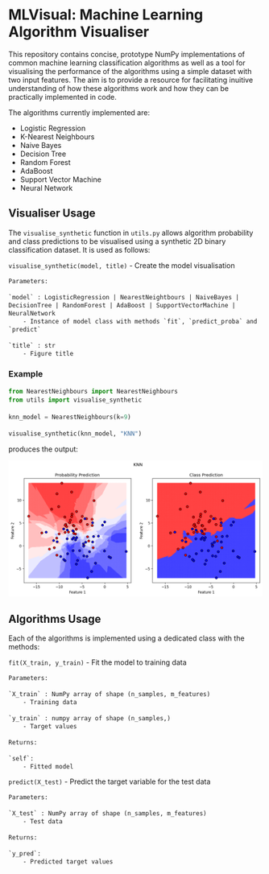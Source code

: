 # MLVisual: Machine Learning Algorithm Visualiser

This repository contains concise, prototype NumPy implementations of common machine learning classification algorithms as well as a tool for visualising the performance of the algorithms using a simple dataset with two input features. The aim is to provide a resource for facilitating inuitive understanding of how these algorithms work and how they can be practically implemented in code.

The algorithms currently implemented are:
* Logistic Regression
* K-Nearest Neighbours
* Naive Bayes
* Decision Tree
* Random Forest
* AdaBoost
* Support Vector Machine
* Neural Network

## Visualiser Usage

The `visualise_synthetic` function in `utils.py` allows algorithm probability and class predictions to be visualised using a synthetic 2D binary classification dataset. It is used as follows:

`visualise_synthetic(model, title)` - Create the model visualisation

    Parameters:

    `model` : LogisticRegression | NearestNeightbours | NaiveBayes | DecisionTree | RandomForest | AdaBoost | SupportVectorMachine | NeuralNetwork
        - Instance of model class with methods `fit`, `predict_proba` and `predict`

    `title` : str
        - Figure title

### Example

```python
from NearestNeighbours import NearestNeighbours
from utils import visualise_synthetic

knn_model = NearestNeighbours(k=9)

visualise_synthetic(knn_model, "KNN")
```

produces the output:

<img src="static/knn_example.png"/>

## Algorithms Usage

Each of the algorithms is implemented using a dedicated class with the methods:

`fit(X_train, y_train)` - Fit the model to training data

    Parameters:

    `X_train` : NumPy array of shape (n_samples, m_features)
        - Training data

    `y_train` : numpy array of shape (n_samples,)
        - Target values

    Returns:

    `self`:
        - Fitted model


`predict(X_test)` - Predict the target variable for the test data

    Parameters:

    `X_test` : NumPy array of shape (n_samples, m_features)
        - Test data

    Returns:

    `y_pred`:
        - Predicted target values